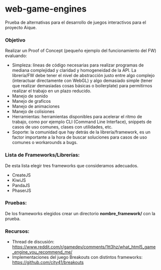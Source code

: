 # web-game-engines
Prueba de alternativas para el desarrollo de juegos interactivos para el proyecto Aique.

### Objetivo
Realizar un Proof of Concept (pequeño ejemplo del funcionamiento del FW) evaluando:

* Simpleza: líneas de código necesarias para realizar programas de mediana complejidad y claridad y homogeneidad de la API. La librería/FW debe tener el nivel de abstracción justo entre algo complejo (interactuar directamente con WebGL) y algo demasiado simple (tener que realizar demasiadas cosas básicas o boilerplate) para permitirnos realizar el trabajo en un plazo reducido.
* Manejo de sonido
* Manejo de graficos
* Manejo de animaciones
* Manejo de colisiones
* Herramientas: herramientas disponibles para acelerar el ritmo de trabajo, como por ejemplo CLI (Command Line Interface), snippets de casos de uso comunes, clases con utilidades, etc.
* Soporte: la comunidad que hay detrás de la librería/framework, es un factor importante a la hora de buscar soluciones para casos de uso comunes o workarounds a bugs.


### Lista de Frameworks/Librerías:
De esta lista elegir tres frameworks que consideramos adecuados.

* CreateJS
* KiwiJS
* PandaJS
* PhaserJS


### Pruebas:
De los frameworks elegidos crear un directorio **nombre_framework/** con la prueba.

### Recursos:
* Thread de discusión: https://www.reddit.com/r/gamedev/comments/1tt3hz/what_html5_game_engine_you_recommend_me/
* Implementaciones del juego Breakouts con distintos frameworks: https://github.com/city41/breakouts

